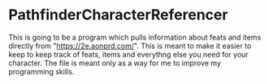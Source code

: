 # PathfinderCharacterReferencer

This is going to be a program which pulls information about feats and items directly from "https://2e.aonprd.com/".
This is meant to make it easier to keep to keep track of feats, items and everythng else you need for your character.
The file is meant only as a way for me to improve my programming skills. 

